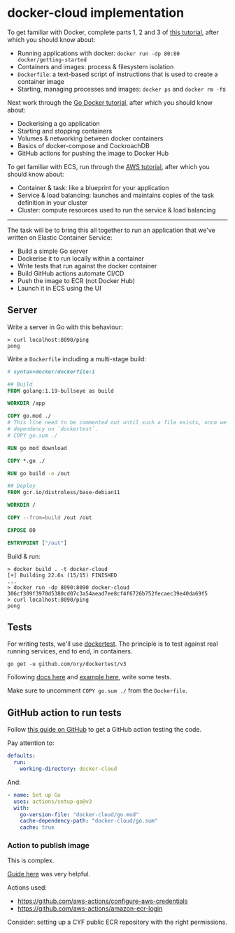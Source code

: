 # docker-cloud implementation

To get familiar with Docker, complete parts 1, 2 and 3 of [this tutorial](https://docs.docker.com/get-started/), after which you should know about:

- Running applications with docker: `docker run -dp 80:80 docker/getting-started`
- Containers and images: process & filesystem isolation
- `Dockerfile`: a text-based script of instructions that is used to create a container image
- Starting, managing processes and images: `docker ps` and `docker rm -f`s

Next work through the [Go Docker tutorial](https://docs.docker.com/language/golang/), after which you should know about:

- Dockerising a go application
- Starting and stopping containers
- Volumes & networking between docker containers
- Basics of docker-compose and CockroachDB
- GitHub actions for pushing the image to Docker Hub

To get familiar with ECS, run through the [AWS tutorial](https://aws.amazon.com/getting-started/hands-on/deploy-docker-containers/), after which you should know about:

- Container & task: like a blueprint for your application
- Service & load balancing: launches and maintains copies of the task definition in your cluster
- Cluster: compute resources used to run the service & load balancing

---

The task will be to bring this all together to run an application that we've written on Elastic Container Service:

- Build a simple Go server
- Dockerise it to run locally within a container
- Write tests that run against the docker container
- Build GitHub actions automate CI/CD
- Push the image to ECR (not Docker Hub)
- Launch it in ECS using the UI

## Server

Write a server in Go with this behaviour:

```console
> curl localhost:8090/ping
pong
```

Write a `Dockerfile` including a multi-stage build:

```Dockerfile
# syntax=docker/dockerfile:1

## Build
FROM golang:1.19-bullseye as build

WORKDIR /app

COPY go.mod ./
# This line need to be commented out until such a file exists, once we add a
# dependency on `dockertest`.
# COPY go.sum ./

RUN go mod download

COPY *.go ./

RUN go build -o /out

## Deploy
FROM gcr.io/distroless/base-debian11

WORKDIR /

COPY --from=build /out /out

EXPOSE 80

ENTRYPOINT ["/out"]
```

Build & run:

```console
> docker build . -t docker-cloud
[+] Building 22.6s (15/15) FINISHED
...
> docker run -dp 8090:8090 docker-cloud
306cf309f3970d5380cd07c3a54aead7ee8cf4f6726b752fecaec39e40da69f5
> curl localhost:8090/ping
pong
```

## Tests

For writing tests, we'll use [dockertest](https://github.com/ory/dockertest). The principle is to test against real running services, end to end, in containers.

```console
go get -u github.com/ory/dockertest/v3
```

Following [docs here](https://github.com/ory/dockertest) and [example here](https://github.com/olliefr/docker-gs-ping), write some tests.

Make sure to uncomment `COPY go.sum ./` from the `Dockerfile`.

## GitHub action to run tests

Follow [this guide on GitHub](https://docs.github.com/en/actions/automating-builds-and-tests/building-and-testing-go) to get a GitHub action testing the code.

Pay attention to:

```yml
defaults:
  run:
    working-directory: docker-cloud
```

And:

```yml
- name: Set up Go
  uses: actions/setup-go@v3
  with:
    go-version-file: "docker-cloud/go.mod"
    cache-dependency-path: "docker-cloud/go.sum"
    cache: true
```

### Action to publish image

This is complex.

[Guide here](https://benoitboure.com/securely-access-your-aws-resources-from-github-actions) was very helpful.

Actions used:

- https://github.com/aws-actions/configure-aws-credentials
- https://github.com/aws-actions/amazon-ecr-login

Consider: setting up a CYF public ECR repository with the right permissions.
